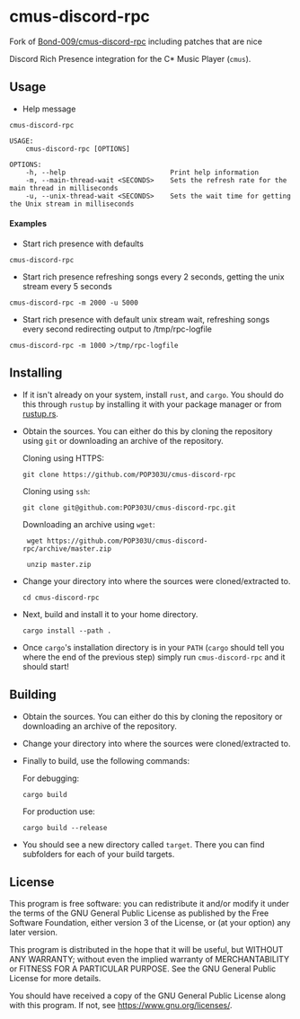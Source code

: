 # cmus-discord-rpc

Fork of [Bond-009/cmus-discord-rpc](https://github.com/Bond-009/cmus-discord-rpc) including patches that are nice

Discord Rich Presence integration for the C* Music Player (`cmus`).

## Usage

- Help message
```
cmus-discord-rpc 

USAGE:
    cmus-discord-rpc [OPTIONS]

OPTIONS:
    -h, --help                          Print help information
    -m, --main-thread-wait <SECONDS>    Sets the refresh rate for the main thread in milliseconds
    -u, --unix-thread-wait <SECONDS>    Sets the wait time for getting the Unix stream in milliseconds
```

#### Examples

- Start rich presence with defaults
``` 
cmus-discord-rpc
```

- Start rich presence refreshing songs every 2 seconds,  getting the unix stream every 5 seconds
``` 
cmus-discord-rpc -m 2000 -u 5000
```

- Start rich presence with default unix stream wait, refreshing songs every second redirecting output to /tmp/rpc-logfile
``` 
cmus-discord-rpc -m 1000 >/tmp/rpc-logfile
```

## Installing

- If it isn't already on your system, install `rust`, and `cargo`. You should do this through `rustup` by installing it with your package manager or from [rustup.rs](https://rustup.rs).

- Obtain the sources. You can either do this by cloning the repository using `git` or downloading an archive of the repository.

  Cloning using HTTPS:

      git clone https://github.com/POP303U/cmus-discord-rpc

  Cloning using `ssh`:

      git clone git@github.com:POP303U/cmus-discord-rpc.git

  Downloading an archive using `wget`:

       wget https://github.com/POP303U/cmus-discord-rpc/archive/master.zip

       unzip master.zip

- Change your directory into where the sources were cloned/extracted to.

      cd cmus-discord-rpc

- Next, build and install it to your home directory.

      cargo install --path .

- Once `cargo`'s installation directory is in your `PATH` (`cargo` should tell you where the end of the previous step) simply run `cmus-discord-rpc` and it should start!

## Building

- Obtain the sources. You can either do this by cloning the repository or downloading an archive of the repository.

- Change your directory into where the sources were cloned/extracted to.

- Finally to build, use the following commands:

  For debugging:

      cargo build

  For production use:

      cargo build --release

- You should see a new directory called `target`. There you can find subfolders for each of your build targets.

## License

This program is free software: you can redistribute it and/or modify
it under the terms of the GNU General Public License as published by
the Free Software Foundation, either version 3 of the License, or
(at your option) any later version.

This program is distributed in the hope that it will be useful,
but WITHOUT ANY WARRANTY; without even the implied warranty of
MERCHANTABILITY or FITNESS FOR A PARTICULAR PURPOSE.  See the
GNU General Public License for more details.

You should have received a copy of the GNU General Public License
along with this program.  If not, see https://www.gnu.org/licenses/.
